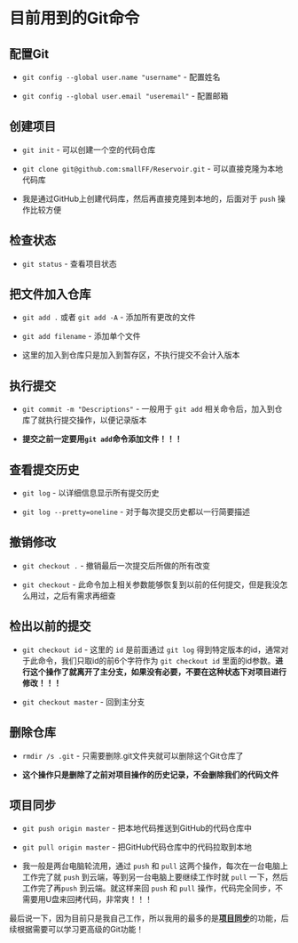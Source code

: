 # 目前用到的Git命令

## 配置Git
- `git config --global user.name "username"` - 配置姓名

- `git config --global user.email "useremail"` - 配置邮箱

## 创建项目
- `git init` - 可以创建一个空的代码仓库
- `git clone git@github.com:smallFF/Reservoir.git` - 可以直接克隆为本地代码库

- 我是通过GitHub上创建代码库，然后再直接克隆到本地的，后面对于 `push` 操作比较方便

## 检查状态
- `git status` - 查看项目状态

## 把文件加入仓库
- `git add .` 或者 `git add -A` - 添加所有更改的文件

- `git add filename` - 添加单个文件

- 这里的加入到仓库只是加入到暂存区，不执行提交不会计入版本

## 执行提交
- `git commit -m "Descriptions"` - 一般用于 `git add` 相关命令后，加入到仓库了就执行提交操作，以便记录版本

- **提交之前一定要用`git add`命令添加文件！！！**

## 查看提交历史
- `git log` - 以详细信息显示所有提交历史

- `git log --pretty=oneline` - 对于每次提交历史都以一行简要描述

## 撤销修改
- `git checkout .` - 撤销最后一次提交后所做的所有改变

- `git checkout` - 此命令加上相关参数能够恢复到以前的任何提交，但是我没怎么用过，之后有需求再细查

## 检出以前的提交
- `git checkout id` - 这里的 `id` 是前面通过 `git log` 得到特定版本的id，通常对于此命令，我们只取id的前6个字符作为 `git checkout id` 里面的id参数。**进行这个操作了就离开了主分支，如果没有必要，不要在这种状态下对项目进行修改！！！**

- `git checkout master` - 回到主分支

## 删除仓库
- `rmdir /s .git` - 只需要删除.git文件夹就可以删除这个Git仓库了

- **这个操作只是删除了之前对项目操作的历史记录，不会删除我们的代码文件**

## 项目同步
- `git push origin master` - 把本地代码推送到GitHub的代码仓库中

- `git pull origin master` - 把GitHub代码仓库中的代码拉取到本地

- 我一般是两台电脑轮流用，通过 `push` 和 `pull` 这两个操作，每次在一台电脑上工作完了就 `push` 到云端，等到另一台电脑上要继续工作时就 `pull` 一下，然后工作完了再`push` 到云端。就这样来回 `push` 和 `pull` 操作，代码完全同步，不需要用U盘来回拷代码，非常爽！！！


最后说一下，因为目前只是我自己工作，所以我用的最多的是[**项目同步**](##项目同步)的功能，后续根据需要可以学习更高级的Git功能！